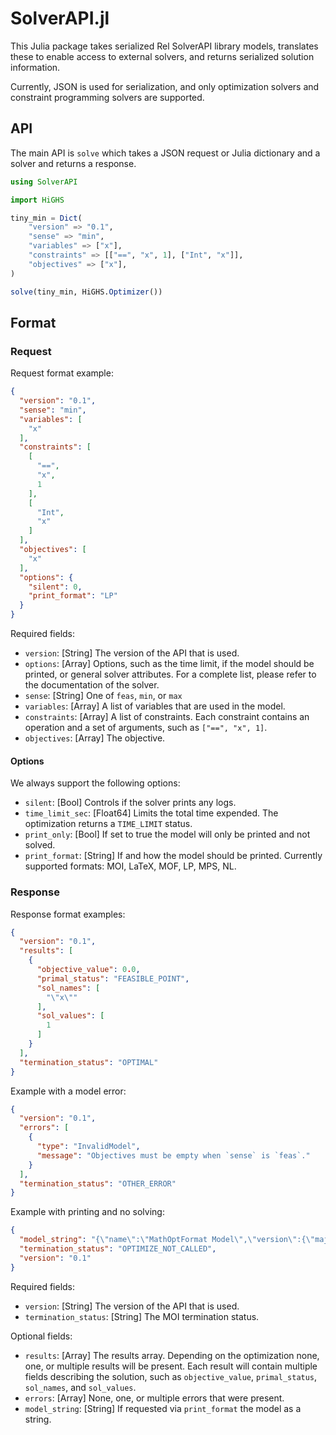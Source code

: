 # SolverAPI.jl

This Julia package takes serialized Rel SolverAPI library models,
translates these to enable access to external solvers, and returns
serialized solution information.

Currently, JSON is used for serialization, and only optimization
solvers and constraint programming solvers are supported.

## API

The main API is `solve` which takes a JSON request or Julia dictionary
and a solver and returns a response.

```julia
using SolverAPI

import HiGHS

tiny_min = Dict(
    "version" => "0.1",
    "sense" => "min",
    "variables" => ["x"],
    "constraints" => [["==", "x", 1], ["Int", "x"]],
    "objectives" => ["x"],
)

solve(tiny_min, HiGHS.Optimizer())
```

## Format

### Request

Request format example:

```json
{
  "version": "0.1",
  "sense": "min",
  "variables": [
    "x"
  ],
  "constraints": [
    [
      "==",
      "x",
      1
    ],
    [
      "Int",
      "x"
    ]
  ],
  "objectives": [
    "x"
  ],
  "options": {
    "silent": 0,
    "print_format": "LP"
  }
}
```

Required fields:

  - `version`: [String] The version of the API that is used.
  - `options`: [Array] Options, such as the time limit, if the
    model should be printed, or general solver attributes. For a
    complete list, please refer to the documentation of the solver.
  - `sense`: [String] One of `feas`, `min`, or `max`
  - `variables`: [Array] A list of variables that are used in the model.
  - `constraints`: [Array] A list of constraints. Each constraint
    contains an operation and a set of arguments, such as `["==", "x", 1]`.
  - `objectives`: [Array] The objective.

#### Options

We always support the following options:

  - `silent`: [Bool] Controls if the solver prints any logs.
  - `time_limit_sec`: [Float64] Limits the total time expended. The optimization
    returns a `TIME_LIMIT` status.
  - `print_only`: [Bool] If set to true the model will only be printed
    and not solved.
  - `print_format`: [String] If and how the model should be
    printed. Currently supported formats: MOI, LaTeX, MOF, LP, MPS, NL.

### Response

Response format examples:

```json
{
  "version": "0.1",
  "results": [
    {
      "objective_value": 0.0,
      "primal_status": "FEASIBLE_POINT",
      "sol_names": [
        "\"x\""
      ],
      "sol_values": [
        1
      ]
    }
  ],
  "termination_status": "OPTIMAL"
}
```

Example with a model error:

```json
{
  "version": "0.1",
  "errors": [
    {
      "type": "InvalidModel",
      "message": "Objectives must be empty when `sense` is `feas`."
    }
  ],
  "termination_status": "OTHER_ERROR"
}
```

Example with printing and no solving:

```json
{
  "model_string": "{\"name\":\"MathOptFormat Model\",\"version\":{\"major\":1,\"minor\":4},\"variables\":[{\"name\":\"x\"}],\"objective\":{\"sense\":\"min\",\"function\":{\"type\":\"Variable\",\"name\":\"x\"}},\"constraints\":[{\"name\":\"c1\",\"function\":{\"type\":\"ScalarAffineFunction\",\"terms\":[{\"coefficient\":1.0,\"variable\":\"x\"}],\"constant\":0.0},\"set\":{\"type\":\"EqualTo\",\"value\":1.0}},{\"function\":{\"type\":\"Variable\",\"name\":\"x\"},\"set\":{\"type\":\"Integer\"}}]}",
  "termination_status": "OPTIMIZE_NOT_CALLED",
  "version": "0.1"
}
```

Required fields:

  - `version`: [String] The version of the API that is used.
  - `termination_status`: [String] The MOI termination status.

Optional fields:

  - `results`: [Array] The results array. Depending on
    the optimization none, one, or multiple results will be
    present. Each result will contain multiple fields describing the
    solution, such as `objective_value`, `primal_status`,
    `sol_names`, and `sol_values`.
  - `errors`: [Array] None, one, or multiple errors that were present.
  - `model_string`: [String] If requested via `print_format` the model
    as a string.
